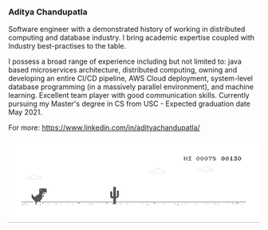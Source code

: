 ### Aditya Chandupatla

Software engineer with a demonstrated history of working in distributed computing and database industry. I bring academic expertise coupled with Industry best-practises to the table.

I possess a broad range of experience including but not limited to: java based microservices architecture, distributed computing, owning and developing an entire CI/CD pipeline, AWS Cloud deployment, system-level database programming (in a massively parallel environment), and machine learning. Excellent team player with good communication skills. Currently pursuing my Master's degree in CS from USC - Expected graduation date May 2021.

For more: https://www.linkedin.com/in/adityachandupatla/

![image](https://github.com/adityachandupatla/adityachandupatla/blob/main/dino.gif)

<!--
**adityachandupatla/adityachandupatla** is a ✨ _special_ ✨ repository because its `README.md` (this file) appears on your GitHub profile.

Here are some ideas to get you started:

- 🔭 I’m currently working on ...
- 🌱 I’m currently learning ...
- 👯 I’m looking to collaborate on ...
- 🤔 I’m looking for help with ...
- 💬 Ask me about ...
- 📫 How to reach me: ...
- 😄 Pronouns: ...
- ⚡ Fun fact: ...
-->
